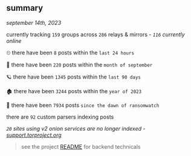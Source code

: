 
## summary
_september 14th, 2023_

currently tracking `159` groups across `286` relays & mirrors - _`116` currently online_

⏲ there have been `8` posts within the `last 24 hours`

🦈 there have been `220` posts within the `month of september`

🪐 there have been `1345` posts within the `last 90 days`

🏚 there have been `3244` posts within the `year of 2023`

🦕 there have been `7934` posts `since the dawn of ransomwatch`

there are `92` custom parsers indexing posts

_`20` sites using v2 onion services are no longer indexed - [support.torproject.org](https://support.torproject.org/onionservices/v2-deprecation/)_

> see the project [README](https://github.com/joshhighet/ransomwatch#ransomwatch--) for backend technicals
